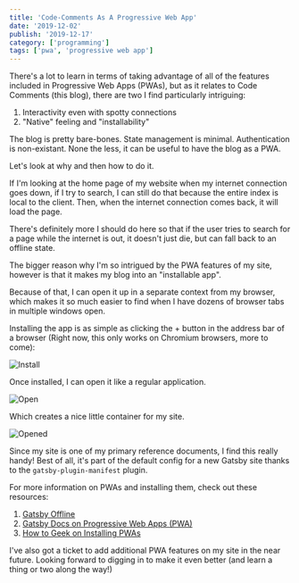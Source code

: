 ```yaml
---
title: 'Code-Comments As A Progressive Web App'
date: '2019-12-02'
publish: '2019-12-17'
category: ['programming']
tags: ['pwa', 'progressive web app']
---
```


There's a lot to learn in terms of taking advantage of all of the features included in Progressive Web Apps (PWAs), but as it relates to Code Comments (this blog), there are two I find particularly intriguing:

1.  Interactivity even with spotty connections
2.  "Native" feeling and "installability"

The blog is pretty bare-bones. State management is minimal. Authentication is non-existant. None the less, it can be useful to have the blog as a PWA.

Let's look at why and then how to do it.

If I'm looking at the home page of my website when my internet connection goes down, if I try to search, I can still do that because the entire index is local to the client. Then, when the internet connection comes back, it will load the page.

There's definitely more I should do here so that if the user tries to search for a page while the internet is out, it doesn't just die, but can fall back to an offline state.

The bigger reason why I'm so intrigued by the PWA features of my site, however is that it makes my blog into an "installable app".

Because of that, I can open it up in a separate context from my browser, which makes it so much easier to find when I have dozens of browser tabs in multiple windows open.

Installing the app is as simple as clicking the + button in the address bar of a browser (Right now, this only works on Chromium browsers, more to come):

![Install](https://res.cloudinary.com/scweiss1/image/upload/v1593203314/install-pwa_zcth4b.png)

Once installed, I can open it like a regular application.

![Open](https://res.cloudinary.com/scweiss1/image/upload/v1593203313/open-pwa_eazbc4.png)

Which creates a nice little container for my site.

![Opened](https://res.cloudinary.com/scweiss1/image/upload/v1593203313/opened-pwa_zppoio.png)

Since my site is one of my primary reference documents, I find this really handy! Best of all, it's part of the default config for a new Gatsby site thanks to the `gatsby-plugin-manifest` plugin.

For more information on PWAs and installing them, check out these resources:

1.  [Gatsby Offline](https://gatsby.dev/offline)
2.  [Gatsby Docs on Progressive Web Apps (PWA)](https://www.gatsbyjs.org/docs/progressive-web-app/)
3.  [How to Geek on Installing PWAs](https://www.howtogeek.com/fyi/how-to-install-progressive-web-apps-pwas-in-chrome/)

I've also got a ticket to add additional PWA features on my site in the near future. Looking forward to digging in to make it even better (and learn a thing or two along the way!)
